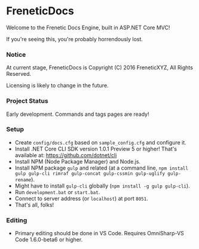 # FreneticDocs

Welcome to the Frenetic Docs Engine, built in ASP.NET Core MVC!

If you're seeing this, you're probably horrendously lost.

### Notice

At current stage, FreneticDocs is Copyright (C) 2016 FreneticXYZ, All Rights Reserved.

Licensing is likely to change in the future.

### Project Status

Early development. Commands and tags pages are ready!

### Setup

- Create `config/docs.cfg` based on `sample_config.cfg` and configure it.
- Install .NET Core CLI SDK version 1.0.1 Preview 5 or higher! That's available at: https://github.com/dotnet/cli
- Install NPM (Node Package Manager) and Node.js.
- Install NPM package `gulp` and related (at a command line, `npm install gulp gulp-cli rimraf gulp-concat gulp-cssmin gulp-uglify gulp-rename`).
- Might have to install `gulp-cli` globally (`npm install -g gulp gulp-cli`).
- Run `development.bat` or `start.bat`.
- Connect to server address (or `localhost`) at port `8051`.
- That's all, folks!

### Editing

- Primary editing should be done in VS Code. Requires OmniSharp-VS Code 1.6.0-beta6 or higher.
